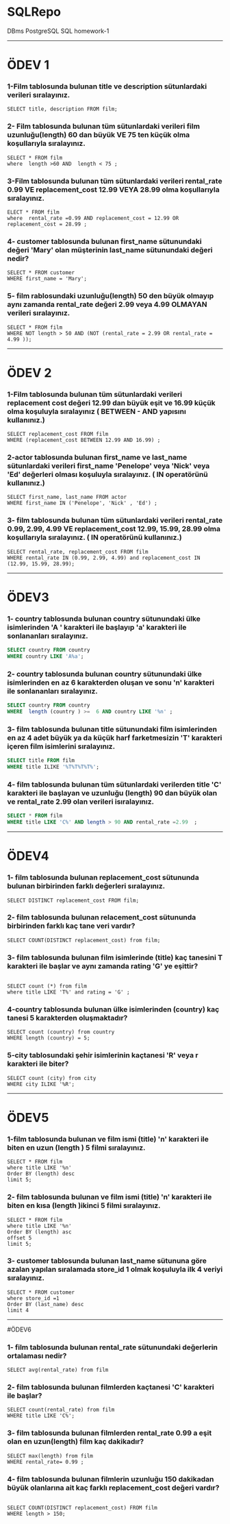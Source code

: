 # SQLRepo
DBms PostgreSQL SQL homework-1
***
# ÖDEV 1

### 1-Film tablosunda bulunan title ve description sütunlardaki verileri sıralayınız.

```
SELECT title, description FROM film;
```

### 2- Film tablosunda bulunan tüm sütunlardaki verileri film uzunluğu(length) 60 dan büyük  **VE** 75 ten küçük olma koşullarıyla sıralayınız.

```
SELECT * FROM film
where  length >60 AND  length < 75 ;
```

### 3-Film tablosunda bulunan tüm sütunlardaki verileri rental_rate 0.99 **VE** replacement_cost 12.99 **VEYA** 28.99 olma koşullarıyla sıralayınız.

```
ELECT * FROM film
where  rental_rate =0.99 AND replacement_cost = 12.99 OR replacement_cost = 28.99 ;
```

### 4- customer tablosunda bulunan first_name sütunundaki değeri 'Mary' olan müşterinin last_name sütunundaki değeri nedir?

```
SELECT * FROM customer
WHERE first_name = 'Mary';
```

### 5- film rablosundaki uzunluğu(length) 50 den büyük olmayıp aynı zamanda rental_rate değeri 2.99 veya 4.99 OLMAYAN verileri sıralayınız.

```
SELECT * FROM film
WHERE NOT length > 50 AND (NOT (rental_rate = 2.99 OR rental_rate = 4.99 ));

```
***
# ÖDEV 2
### 1-Film tablosunda bulunan tüm sütunlardaki verileri replacement cost değeri 12.99 dan büyük eşit ve 16.99 küçük olma koşuluyla sıralayınız ( BETWEEN - AND yapısını kullanınız.)
```
SELECT replacement_cost FROM film
WHERE (replacement_cost BETWEEN 12.99 AND 16.99) ;
```
### 2-actor tablosunda bulunan first_name ve last_name sütunlardaki verileri first_name 'Penelope' veya 'Nick' veya 'Ed' değerleri olması koşuluyla sıralayınız. ( IN operatörünü kullanınız.)
```
SELECT first_name, last_name FROM actor
WHERE first_name IN ('Penelope', 'Nick' , 'Ed') ;

```
### 3- film tablosunda bulunan tüm sütunlardaki verileri rental_rate 0.99, 2.99, 4.99 VE replacement_cost 12.99, 15.99, 28.99 olma koşullarıyla sıralayınız. ( IN operatörünü kullanınız.)
```
SELECT rental_rate, replacement_cost FROM film
WHERE rental_rate IN (0.99, 2.99, 4.99) and replacement_cost IN (12.99, 15.99, 28.99);
```
***
# ÖDEV3  
### 1- **country** tablosunda bulunan country sütunundaki ülke isimlerinden 'A ' karakteri ile başlayıp 'a' karakteri ile sonlananları sıralayınız.

```sql
SELECT country FROM country 
WHERE country LIKE 'A%a';
```

### 2- country tablosunda bulunan country sütunundaki ülke isimlerinden en az 6 karakterden oluşan ve sonu 'n' karakteri ile sonlananları sıralayınız.

```sql
SELECT country FROM country 
WHERE  length (country ) >=  6 AND country LIKE '%n' ;
```

 ### 3- film tablosunda bulunan title sütunundaki film isimlerinden en az 4 adet büyük ya da küçük harf farketmesizin 'T' karakteri içeren film isimlerini sıralayınız.

```sql
SELECT title FROM film
WHERE title ILIKE '%T%T%T%T%';
```

### 4- film tablosunda bulunan tüm sütunlardaki  verilerden title 'C' karakteri ile başlayan ve uzunluğu (length) 90 dan  büyük olan ve rental_rate 2.99 olan verileri isıralayınız.

```sql
SELECT * FROM film
WHERE title LIKE 'C%' AND length > 90 AND rental_rate =2.99  ;
```
***
# ÖDEV4
### 1- film tablosunda bulunan replacement_cost sütununda bulunan birbirinden farklı değerleri sıralayınız.

```
SELECT DISTINCT replacement_cost FROM film;

```
### 2- film tablosunda bulunan relacement_cost sütununda birbirinden farklı kaç tane veri vardır?

```
SELECT COUNT(DISTINCT replacement_cost) from film;
```
### 3- film tablosunda bulunan film isimlerinde (title) kaç tanesini T karakteri ile başlar ve aynı zamanda rating 'G' ye eşittir?
```

SELECT count (*) from film
where title LIKE 'T%' and rating = 'G' ;
```
### 4-country tablosunda bulunan ülke isimlerinden (country) kaç tanesi 5 karakterden oluşmaktadır?
```
SELECT count (country) from country
WHERE length (country) = 5;
```

### 5-city tablosundaki şehir isimlerinin kaçtanesi 'R' veya r karakteri ile biter?

```
SELECT count (city) from city
WHERE city ILIKE '%R';

```
***
# ÖDEV5
### 1-film tablosunda bulunan ve film ismi (title) 'n' karakteri ile biten en uzun (length ) 5 filmi sıralayınız.
```
SELECT * FROM film
where title LIKE '%n'
Order BY (length) desc
limit 5;

```

### 2- film tablosunda bulunan ve film ismi (title) 'n' karakteri ile biten en kısa (length )ikinci 5 filmi sıralayınız.
```
SELECT * FROM film
where title LIKE '%n'
Order BY (length) asc
offset 5
limit 5;

```

### 3- customer tablosunda bulunan last_name sütununa göre azalan yapılan sıralamada store_id 1 olmak koşuluyla ilk 4 veriyi sıralayınız.
```
SELECT * FROM customer
where store_id =1 
Order BY (last_name) desc
limit 4
```
***
#ÖDEV6
### 1- film tablosunda bulunan rental_rate sütunundaki değerlerin ortalaması nedir?

```
SELECT avg(rental_rate) from film 

```
### 2- film tablosunda bulunan filmlerden kaçtanesi 'C' karakteri ile başlar?

```
SELECT count(rental_rate) from film 
WHERE title LIKE 'C%';
```
### 3- film tablosunda bulunan filmlerden rental_rate 0.99 a eşit olan en uzun(length) film kaç dakikadır?

```
SELECT max(length) from film 
WHERE rental_rate= 0.99 ; 
```
### 4- film tablosunda bulunan filmlerin uzunluğu  150 dakikadan büyük olanlarına ait kaç farklı replacement_cost değeri vardır?
```
 
SELECT COUNT(DISTINCT replacement_cost) FROM film
WHERE length > 150; 
```


















```














